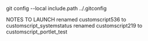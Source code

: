 git config --local include.path ../.gitconfig


NOTES TO LAUNCH
renamed customscript536 to customscript_systemstatus
renamed customscript219 to customscript_portlet_test